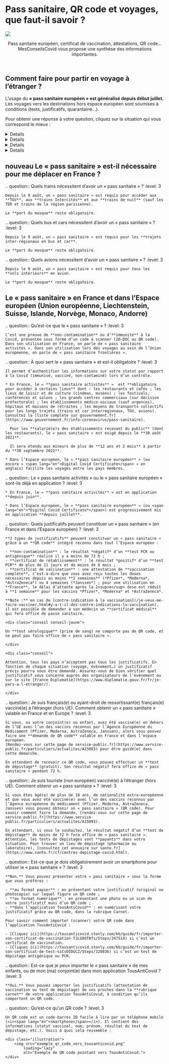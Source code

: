 # Pass sanitaire, QR code et voyages, que faut-il savoir ?

<img src="illustrations/pass_sanitaire.svg">

<header>
    <p class="big">Pass sanitaire européen, certificat de vaccination, attestations, QR code… MesConseilsCovid vous propose une synthèse des informations importantes.</p>
</header>

<div itemscope itemtype="https://schema.org/FAQPage">

## Comment faire pour partir en voyage à l’étranger ?

<div class="conseil">

L’usage du **« pass sanitaire européen » est généralisé depuis début juillet.** Les voyages vers les destinations hors espace européen sont soumises à conditions (tests, justificatifs, quarantaine…).

</div>

Pour obtenir une réponse à votre question, cliquez sur la situation qui vous correspond le mieux :

<details id="je-ne-suis-pas-vaccine">

.. summary:: Je ne suis pas vacciné(e) et je souhaite voyager

.. question:: <span class="visually-hidden">Je ne suis pas vacciné(e) :</span> Puis-je partir en voyage ?
    :level: 4

    **Oui**, mais les conditions de voyages sont plus ou moins contraignantes selon les pays de destination. Assurez-vous de vérifier quelles conditions s’appliquent avant de partir.

    Pour vérifier les conditions d’entrée dans votre pays de destination, vous pouvez consulter le site internet de son ambassade et/ou celui de [France Diplomatie](https://www.diplomatie.gouv.fr/fr/je-pars-a-l-etranger/).


.. question:: <span class="visually-hidden">Je ne suis pas vacciné(e) :</span> Sous quelle forme présenter le « pass sanitaire européen » lors d’un voyage ?
    :level: 4

    Pour voyager, il vous suffit de présenter le résultat de votre test négatif, au format papier ou numérique. Il faut que le document comporte un **QR Code** qui garantit son authenticité.


.. question:: <span class="visually-hidden">Je ne suis pas vacciné(e) :</span> Quel justificatif présenter pour partir en Corse ou vers les destinations d’Outre-mer ?
    :level: 4

    **Pour la Corse** : vous devez présenter un **test PCR négatif** réalisé il y a moins de 72 h *ou* un **test antigénique négatif** réalisé il y a moins de 48 h. Pour en savoir plus, rendez-vous sur le site de l’[ARS de Corse](https://www.corse.ars.sante.fr/covid19-pass-sanitaire-obligatoire-pour-venir-en-corse).

    **Pour l’Outre-mer** : toutes les destinations d’Outre-mer exigent la présentation d’un **test PCR négatif** de moins de 72 h lors de l’embarquement. D’autres conditions de voyages plus ou moins contraignantes s’ajoutent selon la destination. Nous vous invitons à consulter [cette page](https://www.gouvernement.fr/info-coronavirus/outre-mer) pour en obtenir le détail.


.. question:: <span class="visually-hidden">Je ne suis pas vacciné(e) :</span> Je pars bientôt en voyage vers un pays de l’Espace européen. Comment obtenir un « pass sanitaire européen » ?
    :level: 4

    Si vous n’êtes pas vacciné(e), un **test de dépistage négatif** sur lequel figure un QR code aux normes européennes fera office de « pass sanitaire européen ».

    Attention, tous les pays n’acceptent pas les **tests antigéniques**. Par ailleurs, la durée de validité du résultat du test varie selon les destinations de 48 h à 72 h. Nous vous conseillons de vérifier les critères d’accès à votre pays de destination avant de partir, sur le site du [ministère de l’Europe et des Affaires étrangères](https://www.diplomatie.gouv.fr/fr/conseils-aux-voyageurs/conseils-par-pays-destination/).

    Il n’est plus nécessaire de justifier d’un **motif impérieux** pour sortir de France métropolitaine vers un pays de l’Espace européen.


.. question:: <span class="visually-hidden">Je ne suis pas vacciné(e) :</span> Mon test de dépistage ne comporte pas de QR code, comment faire ?
    :level: 4

    Lorsque vous faites un test auprès d’un professionnel de santé, vous recevez un mail ou un SMS pour télécharger le **certificat de dépistage** sur le [portail SI-DEP](https://sidep.gouv.fr/cyberlab/patientviewer.jsp).

    C’est sur ce document que vous trouverez le **QR code** à présenter lors de votre voyage, ainsi que le QR Code à intégrer dans l’application TousAntiCovid.


.. question:: <span class="visually-hidden">Je ne suis pas vacciné(e) :</span> Je rentre d’un pays de l’Espace européen. Quelles mesures s’appliquent à mon retour en France métropolitaine ?
    :level: 4

    À l’embarquement sur votre vol retour vers la France, vous devrez présenter un **test antigénique ou PCR négatif** réalisé dans les 72 h précédant votre vol  (moins de 24 h pour les pays sous surveillance : Chypre, Espagne, Grèce, Malte, Pays-Bas, Portugal).

    Pour plus de détails, consultez le [site du ministère de l’Intérieur](https://www.interieur.gouv.fr/Actualites/L-actu-du-Ministere/Attestation-de-deplacement-et-de-voyage#from8).


.. question:: <span class="visually-hidden">Je ne suis pas vacciné(e) :</span> Je pars bientôt en voyage dans un pays extérieur à l’Espace européen. Quel justificatif présenter ?
    :level: 4

    Pour connaître les conditions de sortie de la France métropolitaine vers un pays extérieur à l’Espace européen, rendez-vous sur le [site du ministère de l’Intérieur](https://www.interieur.gouv.fr/Actualites/L-actu-du-Ministere/Attestation-de-deplacement-et-de-voyage#from8).

    Par ailleurs, le voyage vers la plupart des destinations hors Espace européen, à partir de la France métropolitaine, est soumis à la présentation d’un **motif impérieux**.

    Pour vérifier à quelle catégorie (**verte**, **orange** ou **rouge**) appartient votre pays de destination, rendez-vous sur [le site du gouvernement](https://www.gouvernement.fr/info-coronavirus/deplacements#informations).

    La plupart des pays exigent la présentation d’un **test PCR négatif** récent (réalisé il y a moins de 48 h ou 72 h). Pour connaître les conditions d’entrée dans votre pays de destination, vous pouvez consulter le site internet de son ambassade et/ou celui de [France Diplomatie](https://www.diplomatie.gouv.fr/fr/je-pars-a-l-etranger/).


.. question:: <span class="visually-hidden">Je ne suis pas vacciné(e) :</span> Je rentre de voyage d’un pays extérieur à l’Espace européen. Quelles mesures s’appliquent à mon retour en France métropolitaine ?
    :level: 4

    Les mesures sont plus ou moins contraignantes selon le pays d’où vous revenez :

    * d’un [pays classé **vert**](https://www.gouvernement.fr/info-coronavirus/deplacements#informations) (États membres de l’Union européenne ainsi que Andorre, l’Islande, le Liechtenstein, Monaco, la Norvège, Saint-Marin, la Suisse et le Vatican ; s’y ajoutent l’Arabie Saoudite, l’Australie, le Bahreïn, Brunei, le Canada, le Chili, la Corée du Sud, les États-Unis, Hong-Kong, Israël, le Japon, la Jordanie, le Liban,  la Nouvelle-Zélande, Singapour, Taïwan, Ukraine, Union des Comores, l’Uruguay et Vanuatu) : vous n’aurez pas à respecter une quarantaine à votre retour mais vous devez présenter un test antigénique ou PCR négatif de moins de 72 h (moins de 24 h pour les pays sous surveillance : Chypre, Espagne, Grèce, Malte, Pays-Bas, Portugal).

    * d’un [pays classé **rouge**](https://www.gouvernement.fr/info-coronavirus/deplacements#informations) (Afghanistan, Afrique du Sud, Algérie, Argentine, Bangladesh, Brésil, Colombie, Costa-Rica, Cuba, Géorgie, Indonésie, Iran, Maldives, Maroc, Mozambique, Namibie, Népal, Oman, Pakistan, République Démocratique du Congo, Russie, Seychelles, Suriname, Tunisie et Turquie), vous devez :

        - à l’embarquement, présenter un **test PCR ou antigénique négatif** réalisé il y a moins de 48 h ;
        - à l’arrivée, vous soumettre à un **test antigénique** ;
        - respecter une **quarantaine obligatoire de 10 jours** à votre retour en France.

    * d’un [pays classé **orange**](https://www.gouvernement.fr/info-coronavirus/deplacements#informations) (tous les pays, hors pays définis tels que « verts » et « rouges ») :

        - à l’embarquement, vous devez présenter un **test PCR ou antigénique négatif** récent (moins de 48 h ou 72 h) ;
        - respecter un **auto-isolement de 7 jours** à votre retour en France.

</details>

<details id="je-suis-vaccine">

.. summary:: Je suis vacciné(e) et je prévois de partir en voyage

.. question:: <span class="visually-hidden">Je suis vacciné(e) :</span> Comment obtenir le « pass sanitaire européen » ?
    :level: 4

    Cela dépend de votre **pays de destination** :

    * Pour certaines destinations, votre **attestation de vaccination** complète sur laquelle figure un QR code aux normes européennes fait office de « pass sanitaire européen ».

    * Pour d’autres, seul un **test de dépistage négatif**, comportant un QR code aux normes européennes est considéré comme « pass sanitaire européen ».

    Assurez-vous de vérifier quelles conditions s’appliquent avant de partir. Pour vérifier les conditions d’entrée dans votre pays de destination, vous pouvez consulter le site internet de son ambassade et/ou celui de [France Diplomatie](https://www.diplomatie.gouv.fr/fr/je-pars-a-l-etranger/).


.. question:: <span class="visually-hidden">Je suis vacciné(e) :</span> Comment savoir si ma vaccination est complète ?
    :level: 4

    **En Europe**, votre vaccination est considérée comme étant terminée si :

    * vous avez reçu toutes les doses de vaccins que vous deviez recevoir (1, 2 ou 3 doses selon votre situation) ou ;
    * vous avez reçu votre dernière dose du vaccin Pfizer, Moderna ou AstraZeneca il y a plus de 14 jours ou ;
    * vous avez reçu votre dose de vaccin Janssen il y a plus de 28 jours.

    **En dehors de l’Espace européen**, la vaccination n’est considérée comme étant complète qu’après 2 doses de vaccin (sauf Janssen), et ce, même si une personne a déjà été contaminée par la Covid-19. Si vous n’avez reçu qu’une seule dose suite à une première infection à la Covid-19, nous vous encourageons à vous renseigner auprès des autorités de votre pays de destination afin de connaître leurs attentes en matière de schéma vaccinal.


.. question:: <span class="visually-hidden">Je suis vacciné(e) :</span> Le « pass sanitaire européen » est-il déjà en application pour les voyages dans l’Espace européen ?
    :level: 4

    **Oui.** Le « pass sanitaire européen », ou encore « <span lang="en">Digital Covid Certificate</span> » est entré en application le 1<sup>er</sup> juillet. Il permet de faciliter les voyages entre les pays membres.
    Attention, le « pass sanitaire européen » n’harmonise pas les critères d’accès dans les pays membres. Chaque pays peut exiger un type de justificatif différent : test de dépistage PCR ou antigénique, attestation de vaccination…
    Pour vérifiez les conditions d’entrée dans votre pays de destination, vous pouvez consulter le site internet de son ambassade et/ou celui de [France Diplomatie](https://www.diplomatie.gouv.fr/fr/je-pars-a-l-etranger/).


.. question:: <span class="visually-hidden">Je suis vacciné(e) :</span> Comment obtenir une attestation de vaccination avec un QR code à importer dans TousAntiCovid ?
    :level: 4

    Pour télécharger une attestation de vaccination complète avec un QR code aux normes européennes, rendez-vous sur le [téléservice de l’Assurance maladie](https://attestation-vaccin.ameli.fr/).


.. question:: <span class="visually-hidden">Je suis vacciné(e) :</span> Ma preuve de vaccination est-elle suffisante pour partir en Corse ou vers les destinations d’Outre-mer ?
    :level: 4

    **Oui pour la Corse** : une preuve de vaccination complète est exigée. Vous pouvez la présenter dans votre carnet TousAntiCovid. Pour en savoir plus, rendez-vous sur le site de l’[ARS de Corse](https://www.corse.ars.sante.fr/covid19-pass-sanitaire-obligatoire-pour-venir-en-corse).

    **Pour l’Outre-mer** : les conditions de voyages diffèrent selon la destination. Nous vous invitons à consulter [cette page](https://www.gouvernement.fr/info-coronavirus/outre-mer) pour en obtenir le détail.


.. question:: <span class="visually-hidden">Je suis vacciné(e) :</span> Je pars en voyage vers un pays de l’Espace européen. Ma preuve de vaccination est-elle suffisante ?
    :level: 4

    **Cela dépend de votre destination.** Le « pass sanitaire européen » permet de faciliter le contrôle des justificatifs (vaccination, tests de dépistage) lors des voyages au sein de l’Espace européen, mais il n’harmonise pas les conditions d’entrées dans les pays membres. Vous ne pourrez donc pas faire automatiquement valoir votre vaccination pour voyager au sein de l’Union européenne.

    Certains pays exigent encore la présentation d’un **test PCR ou antigénique négatif** récent (réalisé dans les 48 h ou 72 h), même pour les personnes vaccinées. Attention, le délai de validité des tests de dépistage varie selon les pays, et tous n’acceptent pas les tests antigéniques.

    Pour vérifier les conditions d’entrée dans votre pays de destination, vous pouvez consulter le site internet de son ambassade et/ou celui de [France Diplomatie](https://www.diplomatie.gouv.fr/fr/je-pars-a-l-etranger/).


.. question:: <span class="visually-hidden">Je suis vacciné(e) :</span> Je dois présenter un test de dépistage négatif avec un QR code pour voyager, comment faire ?
    :level: 4

    Lorsque vous faites un test, vous recevez un mail ou un SMS pour télécharger le **certificat de dépistage** sur le [portail SI-DEP](https://sidep.gouv.fr/cyberlab/patientviewer.jsp). C’est sur ce document que vous trouverez le QR code à présenter lors de votre voyage. Le document comporte aussi le QR Code à intégrer dans TousAntiCovid.


.. question:: <span class="visually-hidden">Je suis vacciné(e) :</span> Je rentre d’un pays de l’Espace européen. Quelles mesures s’appliquent à mon retour en France métropolitaine ?
    :level: 4

    Vous devrez présenter votre **attestation de vaccination** ou « pass sanitaire » lors de l’embarquement sur votre vol retour.


.. question:: <span class="visually-hidden">Je suis vacciné(e) :</span> Je voyage vers une destination extérieure à l’Espace européen. Ma preuve de vaccination est-elle suffisante ?
    :level: 4

    Pour connaître les conditions de sortie de la France métropolitaine vers un pays extérieur à l’Espace européen, rendez-vous sur le [site du ministère de l’Intérieur](https://www.interieur.gouv.fr/Actualites/L-actu-du-Ministere/Attestation-de-deplacement-et-de-voyage#from8).

    Par ailleurs, le voyage vers la plupart des destinations hors Espace européen, à partir de la France métropolitaine, est soumis à la présentation d’un **motif impérieux**.

    Pour vérifier à quelle catégorie (**verte**, **orange** ou **rouge**) appartient votre pays de destination, rendez-vous sur [le site du gouvernement](https://www.gouvernement.fr/info-coronavirus/deplacements#informations).

    La plupart des pays exigent la présentation d’un **test PCR négatif** récent (réalisé dans les 48 h ou 72 h). Pour connaître les conditions d’entrée dans votre pays de destination, vous pouvez consulter le site internet de son ambassade et/ou celui de [France Diplomatie](https://www.diplomatie.gouv.fr/fr/je-pars-a-l-etranger/).


.. question:: <span class="visually-hidden">Je suis vacciné(e) :</span> Je reviens d’une destination extérieure à l’Espace européen. Quelles mesures s’appliquent à mon retour ?
    :level: 4

    Les mesures sont plus ou moins contraignantes selon le pays d’où vous revenez :

    * D’un [pays classé **vert**](https://www.gouvernement.fr/info-coronavirus/deplacements#informations) (États membres de l’Union européenne ainsi que Andorre, l’Islande, le Liechtenstein, Monaco, la Norvège, Saint-Marin, la Suisse et le Vatican ; s’y ajoutent l’Arabie Saoudite, l’Australie, le Bahreïn, Brunei, le Canada, le Chili, la Corée du Sud, les États-Unis, Hong-Kong, Israël, le Japon, la Jordanie, le Liban,  la Nouvelle-Zélande, Singapour, Taïwan, Ukraine, Union des Comores, l’Uruguay et Vanuatu) : vous n’aurez pas à respecter une quarantaine à votre retour mais vous devez présenter votre attestation de vaccination à l’embarquement sur votre vol retour.

    * D’un [pays classé **rouge**](https://www.gouvernement.fr/info-coronavirus/deplacements#informations) (Afghanistan, Afrique du Sud, Algérie, Argentine, Bangladesh, Brésil, Colombie, Costa-Rica, Cuba, Géorgie, Indonésie, Iran, Maldives, Maroc, Mozambique, Namibie, Népal, Oman, Pakistan, République Démocratique du Congo, Russie, Seychelles, Suriname, Tunisie et Turquie), vous devez :
        - à l’embarquement, présenter un **test PCR ou antigénique négatif** réalisé il y a moins de 48 h ;
        - à l’arrivée, vous soumettre à un **test antigénique** ;
        - respecter un **auto-isolement de 7 jours**.

    * D’un [pays classé **orange**](https://www.gouvernement.fr/info-coronavirus/deplacements#informations) (tous les pays, hors pays définis tels que « verts » et « rouges ») : à l’embarquement, vous devez présenter un **test PCR négatif** de moins de 72 h ou **test antigénique négatif** de moins de 48 h.

</details>

<details id="je-suis-en-cours-de-vaccination">

.. summary:: Je suis en cours de vaccination (je n’ai pas reçu toutes mes doses)

    Vous êtes considéré(e) comme étant « en cours de vaccination » si vous n’avez reçu qu’une partie des doses de vaccins que vous devez recevoir **ou** si le délai post-injection du vaccin n’est pas encore écoulé (14 jours après la dernière injection du vaccin Pfizer, Moderna et AstraZeneca ; 28 jours après l’injection du vaccin Janssen).


.. question:: <span class="visually-hidden">Je suis en cours de vaccination :</span> Puis-je partir en voyage ?
    :level: 4

    **Oui**, mais les conditions de voyages sont plus ou moins contraignantes selon les pays de destination. Assurez-vous de vérifier quelles conditions s’appliquent avant de partir.

    Pour vérifier les conditions d’entrée dans votre pays de destination, vous pouvez consulter le site internet de son ambassade et/ou celui de [France Diplomatie](https://www.diplomatie.gouv.fr/fr/je-pars-a-l-etranger/).


.. question:: <span class="visually-hidden">Je suis en cours de vaccination :</span> Comment obtenir un « pass sanitaire européen » ou un justificatif me permettant de voyager dans l’Espace européen ?
    :level: 4

    Si vous êtes en cours de vaccination (1 dose reçue sur 2 doses prévues, ou 2<sup>e</sup> dose reçue depuis moins de 2 semaines), c’est-à-dire que vous n’avez pas finalisé votre cycle vaccinal, il est probable que vous ne puissiez pas faire valoir cette vaccination pour voyager vers toutes les destinations.

    Dans la plupart des cas, vous devrez présenter un **test PCR ou antigénique négatif** récent (réalisé dans les 48 h ou 72 h) sur lequel figure un QR code aux normes européennes. Ce justificatif fera office de « pass sanitaire européen ».

    Attention, tous les pays n’acceptent pas les **tests antigéniques**. Par ailleurs, la durée de validité du résultat varie selon les destinations de 48 h à 72 h. Nous vous conseillons de vérifier les critères d’accès à votre pays de destination avant de partir, en vous rendant sur [France Diplomatie](https://www.diplomatie.gouv.fr/fr/je-pars-a-l-etranger/).


.. question:: <span class="visually-hidden">Je suis en cours de vaccination :</span> Sous quelle forme présenter ce justificatif ou ce « pass sanitaire européen » lors d’un voyage ?
    :level: 4

    Depuis le 1<sup>er</sup> juillet, le format intégré dans le carnet de l’application TousAntiCovid est reconnu dans l’Espace européen. Vous pouvez également le présenter en format papier lors d’un contrôle.


.. question:: <span class="visually-hidden">Je suis en cours de vaccination :</span> Mon test de dépistage ne comporte pas de QR code, comment faire ?
    :level: 4

    Lorsque vous faites un test auprès d’un professionnel de santé, vous recevez un mail ou un SMS pour télécharger le **certificat de dépistage** sur le [portail SI-DEP](https://sidep.gouv.fr/cyberlab/patientviewer.jsp). C’est sur ce document que vous trouverez le QR code à présenter lors de votre voyage ainsi que le QR code à intégrer dans TousAntiCovid.


.. question:: <span class="visually-hidden">Je suis en cours de vaccination :</span> Quel justificatif présenter pour partir en Corse ou vers les destinations d’Outre-mer ?
    :level: 4

    **Pour la Corse** : vous devez présenter un **test PCR négatif** réalisé il y a moins de 72 h *ou* un **test antigénique négatif** réalisé il y a moins de 48 h. Pour en savoir plus, rendez-vous sur le site de l’[ARS de Corse](https://www.corse.ars.sante.fr/covid19-pass-sanitaire-obligatoire-pour-venir-en-corse).

    **Pour l’Outre-mer** : les conditions de voyages diffèrent selon la destination. Nous vous invitons à consulter [cette page](https://www.gouvernement.fr/info-coronavirus/outre-mer) pour en obtenir le détail.


.. question:: <span class="visually-hidden">Je suis en cours de vaccination :</span> Je rentre d’un pays de l’Espace européen. Quelles mesures s’appliquent à mon retour en France métropolitaine ?
    :level: 4

    À l’embarquement sur votre vol retour vers la France, vous devrez présenter un **test antigénique ou PCR négatif** réalisé dans les 72 h précédant votre vol (moins de 24 h pour les pays sous surveillance : Chypre, Espagne, Grèce, Malte, Pays-Bas, Portugal).

    Pour plus de détails, consultez le [site du ministère de l’Intérieur](https://www.interieur.gouv.fr/Actualites/L-actu-du-Ministere/Attestation-de-deplacement-et-de-voyage#from8).


.. question:: <span class="visually-hidden">Je suis en cours de vaccination :</span> Je pars bientôt en voyage dans un pays extérieur à l’Espace européen. Quel justificatif présenter ?
    :level: 4

    Pour connaître les conditions de sortie de la France métropolitaine vers un pays extérieur à l’Espace européen, rendez-vous sur le [site du ministère de l’Intérieur](https://www.interieur.gouv.fr/Actualites/L-actu-du-Ministere/Attestation-de-deplacement-et-de-voyage#from8).

    Par ailleurs, le voyage vers la plupart des destinations hors Espace européen, à partir de la France métropolitaine, est soumis à la présentation d’un **motif impérieux**.

    Pour vérifier à quelle catégorie (**verte**, **orange** ou **rouge**) appartient votre pays de destination, rendez-vous sur [le site du gouvernement](https://www.gouvernement.fr/info-coronavirus/deplacements#informations).

    La plupart des pays exigent la présentation d’un **test PCR négatif** récent (réalisé il y a moins de 48 h ou 72 h). Pour connaître les conditions d’entrée dans votre pays de destination, vous pouvez consulter le site internet de son ambassade et/ou celui de [France Diplomatie](https://www.diplomatie.gouv.fr/fr/je-pars-a-l-etranger/).


.. question:: <span class="visually-hidden">Je suis en cours de vaccination :</span> Je rentre de voyage d’un pays extérieur à l’Espace européen. Quelles mesures s’appliquent à mon retour en France métropolitaine ?
    :level: 4

    Les mesures sont plus ou moins contraignantes selon le pays d’où vous revenez :

    * D’un [pays classé **vert**](https://www.gouvernement.fr/info-coronavirus/deplacements#informations) (États membres de l’Union européenne ainsi que Andorre, l’Islande, le Liechtenstein, Monaco, la Norvège, Saint-Marin, la Suisse et le Vatican ; s’y ajoutent l’Arabie Saoudite, l’Australie, le Bahreïn, Brunei, le Canada, le Chili, la Corée du Sud, les États-Unis, Hong-Kong, Israël, le Japon, la Jordanie, le Liban,  la Nouvelle-Zélande, Singapour, Taïwan, Ukraine, Union des Comores, l’Uruguay et Vanuatu) : vous n’aurez pas à respecter une quarantaine à votre retour mais vous devez présenter un test antigénique ou PCR négatif de moins de 72 h (moins de 24 h pour les pays sous surveillance : Chypre, Espagne, Grèce, Malte, Pays-Bas, Portugal).

    * D’un [pays classé **rouge**](https://www.gouvernement.fr/info-coronavirus/deplacements#informations) (Afghanistan, Afrique du Sud, Algérie, Argentine, Bangladesh, Brésil, Colombie, Costa-Rica, Cuba, Géorgie, Indonésie, Iran, Maldives, Maroc, Mozambique, Namibie, Népal, Oman, Pakistan, République Démocratique du Congo, Russie, Seychelles, Suriname, Tunisie et Turquie), vous devez :
        - à l’embarquement, présenter un **test PCR ou antigénique négatif** réalisé il y a moins de 48 h ;
        - à l’arrivée, vous soumettre à un **test antigénique** ;
        - respecter une **quarantaine obligatoire de 10 jours** à votre retour en France.

    * D’un [pays classé **orange**](https://www.gouvernement.fr/info-coronavirus/deplacements#informations) (tous les pays, hors pays définis tels que « verts » et « rouges ») :
        - à l’embarquement, vous devez présenter un **test PCR ou antigénique négatif** récent (moins de 48 h ou 72 h) ;
        - respecter un **auto-isolement de 7 jours** à votre retour en France.

</details>

<details id="je-suis-gueri-de-la-covid">

.. summary:: Je suis guéri(e) de la Covid depuis plus de 11 jours et moins de 6 mois


.. question:: <span class="visually-hidden">Je suis guéri(e) de la Covid :</span> Puis-je partir en voyage ?
    :level: 4

    Pour le moment, la plupart des pays exigent la présentation d’un **test de dépistage négatif** récent (48 h ou 72 h selon la destination).

    Pour vérifier les conditions d’entrée dans votre pays de destination, vous pouvez consulter le site internet de son ambassade et/ou celui de [France Diplomatie](https://www.diplomatie.gouv.fr/fr/je-pars-a-l-etranger/).


.. question:: <span class="visually-hidden">Je suis guéri(e) de la Covid :</span> Comment obtenir un « pass sanitaire européen » ?
    :level: 4

    Si votre **test PCR positif** date de plus de 11 jours et de moins de 6 mois et qu’il comporte un QR code aux normes européennes, alors il fait office de **« certificat de rétablissement »** reconnu comme « pass sanitaire » en France et dans l’Espace européen.

    Cependant, certains pays européens peuvent continuer à exiger un **test de dépistage négatif** (PCR ou antigénique) récent (48 h ou 72 h).

    Pour télécharger le **certificat de dépistage** comportant un QR code aux normes européennes, rendez-vous sur le [portail SI-DEP](https://sidep.gouv.fr/cyberlab/patientviewer.jsp).

    <div class="conseil conseil-jaune">

    Un **test sérologique** (prise de sang) ne comporte pas de QR code, et ne peut pas faire office de « pass sanitaire ».

    </div>


.. question:: <span class="visually-hidden">Je suis guéri(e) de la Covid :</span> Puis-je me déplacer dans l’Espace européen ?
    :level: 4

    **Oui.** Assurez-vous de vérifier quel justificatif fait office de « pass sanitaire européen » pour votre pays de destination, en vous rendant sur le site [France Diplomatie](https://www.diplomatie.gouv.fr/fr/je-pars-a-l-etranger/). Selon votre destination, un **certificat de rétablissement** ou un **test de dépistage négatif** récent pourra vous être demandé.


.. question:: <span class="visually-hidden">Je suis guéri(e) de la Covid :</span> Je rentre d’un pays de l’Espace européen. Quelles mesures s’appliquent à mon retour en France métropolitaine ?
    :level: 4

    À l’embarquement sur votre vol retour vers la France, vous devrez présenter un **test antigénique ou PCR négatif** réalisé dans les 72 h précédant votre vol (moins de 24 h pour les pays sous surveillance : Chypre, Espagne, Grèce, Malte, Pays-Bas, Portugal).

    Pour plus de détails, consultez le [site du ministère de l’Intérieur](https://www.interieur.gouv.fr/Actualites/L-actu-du-Ministere/Attestation-de-deplacement-et-de-voyage#from8).


.. question:: <span class="visually-hidden">Je suis guéri(e) de la Covid :</span> Mon test de dépistage (positif ou négatif) ne comporte pas de QR code, comment l’intégrer dans TousAntiCovid ?
    :level: 4

    Si votre **certificat de dépistage** ne comporte pas de **QR code**, vous ne pourrez pas l’intégrer dans l’application TousAntiCovid, ni le faire valoir comme « pass sanitaire ».

    Si vous avez été **testé positif après le 10 mai 2021**, votre certificat de dépistage comportant un QR code aux normes européennes reste disponible pendant **6 mois** sur le [portail SI-DEP](https://sidep.gouv.fr/cyberlab/patientviewer.jsp).

    Si vous avez été **testé positif entre le 10 mars et le 10 mai 2021**, vous pouvez demander au laboratoire de saisir un nouveau certificat de dépistage avec QR code, qui sera mis à votre disposition sur le [portail SI-DEP](https://sidep.gouv.fr/cyberlab/patientviewer.jsp).


.. question:: <span class="visually-hidden">Je suis guéri(e) de la Covid :</span> Est-ce que je peux partir en Corse ou vers les destinations d’Outre-mer ?
    :level: 4

    **Pour la Corse** : vous devez présenter un **test PCR négatif** réalisé il y a moins de 72 h **ou** un test antigénique négatif réalisé il y a moins de 48 h. Pour en savoir plus, rendez-vous sur le site de l’[ARS de Corse](https://www.corse.ars.sante.fr/covid19-pass-sanitaire-obligatoire-pour-venir-en-corse).

    **Pour l’Outre-mer** : toutes les destinations d’Outre-mer exigent la présentation d’un **test PCR négatif** de moins de 72 h lors de l’embarquement. D’autres conditions de voyages plus ou moins contraignantes s’ajoutent selon la destination. Nous vous invitons à consulter [cette page](https://www.gouvernement.fr/info-coronavirus/outre-mer) pour en obtenir le détail.

</details>

## <span class="nouveau">nouveau</span> Le « pass sanitaire » est-il nécessaire pour me déplacer en France ?

.. question:: Quels trains nécessitent d’avoir un « pass sanitaire » ?
    :level: 3

    Depuis le 9 août, un « pass sanitaire » est requis pour accéder aux **TGV**, aux **trains Intercités** et aux **trains de nuit** (sauf les TER et trains de la région parisienne).

    Le **port du masque** reste obligatoire.


.. question:: Quels bus et cars nécessitent d’avoir un « pass sanitaire » ?
    :level: 3

    Depuis le 9 août, un « pass sanitaire » est requis pour les **trajets inter-régionaux en bus et car**.

    Le **port du masque** reste obligatoire.


.. question:: Quels avions nécessitent d’avoir un « pass sanitaire » ?
    :level: 3

    Depuis le 9 août, un « pass sanitaire » est requis pour tous les **vols intérieurs** en avion.

    Le **port du masque** reste obligatoire.


## Le « pass sanitaire » en France et dans l’Espace européen (Union européenne, Liechtenstein, Suisse, Islande, Norvège, Monaco, Andorre)

.. question:: Qu’est-ce que le « pass sanitaire » ?
    :level: 3

    C’est une preuve de **non-contamination** ou d’**immunité** à la Covid, présentée sous forme d’un code à scanner (2D-DOC ou QR code).
    Dans son utilisation en France, on parle de « pass sanitaire activités ». Dans son utilisation lors des voyages au sein de l’Union européenne, on parle de « pass sanitaire frontières ».


.. question:: À quoi sert le « pass sanitaire » et est-il obligatoire ?
    :level: 3

    Il permet d’authentifier les informations sur votre statut par rapport à la Covid (immunisé, vacciné, non-contaminé) lors d’un contrôle.

    * En France, le « **pass sanitaire activités** »  est **obligatoire pour accéder à certains lieux** dont : les restaurants et cafés ; les lieux de loisir et de culture (cinémas, musées) ; les festivals, conférences et salons ; les grands centres commerciaux (sur décision préfectorale) ; les établissements médico-sociaux (sauf urgences), hôpitaux et maisons de retraites ; les moyens de transports collectifs pour les longs trajets (trains et car interregionaux, TGV, avions). Consultez la [liste complète sur gouvernement.fr](https://www.gouvernement.fr/info-coronavirus/pass-sanitaire).

      Pour les **salarié(e)s des établissements recevant du public** (dont les restaurants), le « pass sanitaire » est exigé depuis le **30 août 2021**.

      Il sera étendu aux mineurs de plus de **12 ans et 2 mois** à partir du **30 septembre 2021**.

    * Dans l’Espace européen, le « **pass sanitaire européen** » (ou encore « <span lang="en">Digital Covid Certificate</span> » en anglais) facilite les voyages entre les pays membres.


.. question:: Le « pass sanitaire activités » ou le « pass sanitaire européen » sont-ils déjà en application ?
    :level: 3

    * En France, le « **pass sanitaire activités** » est en application **depuis juin**.

    * Dans l’Espace européen, le « **pass sanitaire européen** » (ou <span lang="en">*Digital Covid Certificate*</span>) est progressivement mis en application **depuis juillet**.


.. question:: Quels justificatifs peuvent constituer un « pass sanitaire » (en France et dans l’Espace européen) ?
    :level: 3

    **3 types de justificatifs** peuvent constituer un « pass sanitaire » grâce à un **QR code** intégré reconnu dans tout l’Espace européen :

    - **non-contamination** : le résultat *négatif* d’un **test PCR ou antigénique** réalisé il y a moins de 72 h ;
    - **certificat de rétablissement** : le résultat *positif* d’un **test PCR** de plus de 11 jours et de moins de 6 mois ;
    - **certificat de vaccination** : une attestation de **vaccination complète**, c’est-à-dire que vous avez reçu toutes les doses nécessaires depuis au moins **2 semaines** (*Pfizer*, *Moderna*, *AstraZeneca*) ou 4 semaines (*Janssen*) ; pour une utilisation en **France**, le délai d’attente après la 2<sup>e</sup> dose est réduit à **1 semaine** pour les vaccins *Pfizer*, *Moderna* et *AstraZeneca*.

    **Note :** en cas de [contre-indication à la vaccination](/je-veux-me-faire-vacciner.html#y-a-t-il-des-contre-indications-la-vaccination), il est possible de demander à son médecin un **certificat médical** qui fera office de passe sanitaire.

    <div class="conseil conseil-jaune">

    Un **test sérologique** (prise de sang) ne comporte pas de QR code, et ne peut pas faire office de « pass sanitaire ».

    </div>

    <div class="conseil">

    Attention, tous les pays n’acceptent pas tous les justificatifs. En fonction de chaque situation (voyage, évènement…) un justificatif précis pourra vous être demandé. Assurez-vous de bien vérifier quel justificatif vous concerne auprès des organisateurs de l’évènement ou sur le site [France Diplomatie](https://www.diplomatie.gouv.fr/fr/je-pars-a-l-etranger/).

    </div>


.. question:: Je suis français(e) ou ayant-droit de ressortissant(e) français(e) vacciné(e) à l’étranger (hors UE). Comment obtenir un « pass sanitaire » valable en France et en Europe ?
    :level: 3

    Si vous, ou votre conjoint(e) ou enfant, avez été vacciné(e) en dehors de l’UE avec l’un des vaccins reconnus par l’Agence Européenne du Médicament (Pfizer, Moderna, AstraZeneca, Janssen), alors vous pouvez faire une **demande de QR code** valable en France et dans l’espace européen.
    [Rendez-vous sur cette page de service-public.fr](https://www.service-public.fr/particuliers/actualites/A15083) pour être guidé(e) dans cette démarche.

    En attendant de recevoir ce QR code, vous pouvez effectuer un **test de dépistage** (gratuit). Son résultat négatif fera office de « pass sanitaire » pendant 72 h.


.. question:: Je suis touriste (non européen) vacciné(e) à l’étranger (hors UE). Comment obtenir un « pass sanitaire » ?
    :level: 3

    Si vous êtes âgé(e) de plus de 18 ans, de nationalité extra-européenne et que vous avez été vacciné(e) avec l’un des vaccins reconnus par l’Agence européenne du médicament (Pfizer, Moderna, AstraZeneca, Janssen) vous pouvez obtenir un « pass sanitaire » (QR code). Pour savoir comment faire la demande, [rendez-vous sur cette page de service-public.fr](https://www.service-public.fr/particuliers/actualites/A15093).

    En attendant, si vous le souhaitez, le résultat négatif d’un **test de dépistage** de moins de 72 h fera office de « pass sanitaire ». Attention, les tests de dépistages sont **payants** dans votre situation. Pour trouver un lieu de dépistage (pharmacie ou laboratoire), [consultez cet annuaire sur sante.fr](https://www.sante.fr/cf/centres-depistage-covid.html).


.. question:: Est-ce que je dois obligatoirement avoir un <span lang="en">smartphone</span> pour utiliser le « pass sanitaire » ?
    :level: 3

    **Non.** Vous pouvez présenter votre « pass sanitaire » sous la forme que vous préférez :

    - **au format papier** : en présentant votre justificatif (original ou photocopie) sur lequel figure un QR code ;
    - **au format numérique** : en présentant une photo ou un scan de votre justificatif muni d’un QR code ;
    - **dans l’application TousAntiCovid** : en numérisant votre justificatif grâce au QR code, dans la rubrique Carnet.

    Pour savoir comment importer (scanner) votre QR code dans l’application TousAntiCovid :

    - [Cliquez ici](https://tousanticovid.stonly.com/kb/guide/fr/importer-son-certificat-de-vaccination-TJLG8dT8fs/Steps/347514) si c’est un certificat de vaccination.
    - [Cliquez ici](https://tousanticovid.stonly.com/kb/guide/fr/importer-son-certificat-de-test-siCsOIDGCZ/Steps/320836) si c’est un test de dépistage antigénique ou PCR.


.. question:: Est-ce que je peux importer le « pass sanitaire » de mes enfants, ou de mon (ma) conjoint(e) dans mon application TousAntiCovid ?
    :level: 3

    **Oui.** Vous pouvez importer les justificatifs (attestation de vaccination ou test de dépistage) de vos proches dans la **rubrique carnet** de votre application TousAntiCovid, à condition qu’ils comportent un QR code.


.. question:: Qu’est-ce qu’un QR code ?
    :level: 3

    Un QR code est un code-barres 2D facile à lire par un téléphone mobile (<i><span lang="en">smartphone</span></i>). Il contient des informations (statut vaccinal, nom, prénom, résultat du test de dépistage, etc.). Voici à quoi cela ressemble :

    <div class="illustration">
        <img src="exemple_qr_code_vers_tousanticovid.png"
            loading="lazy"
            alt="Exemple de QR code pointant vers TousAntiCovid.">
    </div>

</div>
